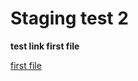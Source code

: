 # Staging test 2

 **test link first file**

 [first file](https://github.com/software-developer-org/sandbox/blob/feature/10-staging/challenge-010/stagingtest1.md)


